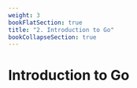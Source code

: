 ```yaml
---
weight: 3
bookFlatSection: true
title: "2. Introduction to Go"
bookCollapseSection: true
---
```


# Introduction to Go
